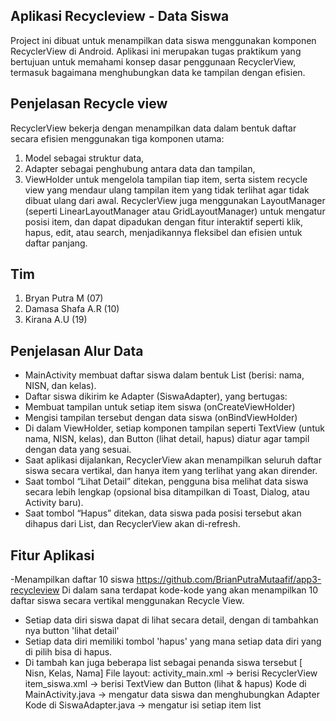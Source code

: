 ## Aplikasi  Recycleview - Data Siswa
Project ini dibuat untuk menampilkan data siswa menggunakan komponen RecyclerView di Android.
Aplikasi ini merupakan tugas praktikum yang bertujuan untuk memahami konsep dasar penggunaan RecyclerView,
termasuk bagaimana menghubungkan data ke tampilan dengan efisien.

## Penjelasan Recycle view
RecyclerView bekerja dengan menampilkan data dalam bentuk daftar secara efisien menggunakan 
tiga komponen utama:
1. Model sebagai struktur data,
2. Adapter sebagai penghubung antara data dan tampilan,
3. ViewHolder untuk mengelola tampilan tiap item,
serta sistem recycle view yang mendaur ulang tampilan item yang tidak terlihat agar tidak dibuat 
ulang dari awal. RecyclerView juga menggunakan LayoutManager (seperti LinearLayoutManager atau GridLayoutManager) 
untuk mengatur posisi item, dan dapat dipadukan dengan fitur interaktif seperti klik, hapus, edit, atau search,
menjadikannya fleksibel dan efisien untuk daftar panjang.


## Tim
1. Bryan Putra M (07)
2. Damasa Shafa A.R (10)
3. Kirana A.U (19)

## Penjelasan Alur Data

- MainActivity membuat daftar siswa dalam bentuk List<Siswa> (berisi: nama, NISN, dan kelas).
- Daftar siswa dikirim ke Adapter (SiswaAdapter), yang bertugas:
- Membuat tampilan untuk setiap item siswa (onCreateViewHolder)
- Mengisi tampilan tersebut dengan data siswa (onBindViewHolder)
- Di dalam ViewHolder, setiap komponen tampilan seperti TextView (untuk nama, NISN, kelas), dan Button (lihat detail, hapus) diatur agar tampil dengan data yang sesuai.
- Saat aplikasi dijalankan, RecyclerView akan menampilkan seluruh daftar siswa secara vertikal, dan hanya item yang terlihat yang akan dirender.
- Saat tombol “Lihat Detail” ditekan, pengguna bisa melihat data siswa secara lebih lengkap (opsional bisa ditampilkan di Toast, Dialog, atau Activity baru).
- Saat tombol “Hapus” ditekan, data siswa pada posisi tersebut akan dihapus dari List, dan RecyclerView akan di-refresh.

## Fitur Aplikasi
-Menampilkan daftar 10 siswa
<https://github.com/BrianPutraMutaafif/app3-recycleview>
Di dalam sana terdapat kode-kode yang akan menampilkan 10 daftar siswa secara vertikal menggunakan Recycle View.
- Setiap data diri siswa dapat di lihat secara detail, dengan di tambahkan nya button 'lihat detail'
- Setiap data diri memiliki tombol 'hapus'  yang mana setiap data diri yang di pilih bisa di hapus.
-  Di tambah kan juga beberapa list sebagai penanda siswa tersebut [ Nisn, Kelas, Nama]
  File layout:
activity_main.xml → berisi RecyclerView
item_siswa.xml → berisi TextView dan Button (lihat & hapus)
Kode di MainActivity.java → mengatur data siswa dan menghubungkan Adapter
Kode di SiswaAdapter.java → mengatur isi setiap item list

